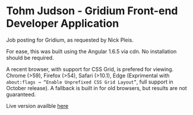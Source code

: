 # Tohm Judson - Gridium Front-end Developer Application

Job posting for Gridium, as requested by Nick Pleis. 

For ease, this was built using the Angular 1.6.5 via cdn. No installation should be required.

A recent browser, with support for CSS Grid, is prefered for viewing. Chrome (>59), Firefox (>54), Safari (>10.1), Edge (Exprimental with `about:flags → “Enable Unprefixed CSS Grid Layout”`, full support in October release). A fallback is built in for old browsers, but results are not guaranteed.

Live version availble [here](http://tohmjudson.com/playground/gridium/)